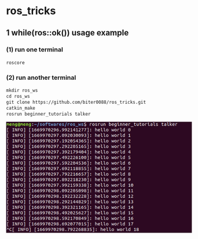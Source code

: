# ros_tricks
## 1 while(ros::ok()) usage example
### (1) run one terminal
`roscore`
### (2) run another terminal 
```
mkdir ros_ws
cd ros_ws
git clone https://github.com/biter0088/ros_tricks.git
catkin_make
rosrun beginner_tutorials talker
```
<div align=center><img src="./demo/rosok_demo.png" /></div>